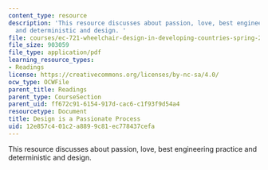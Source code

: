 ```yaml
---
content_type: resource
description: 'This resource discusses about passion, love, best engineering practice
  and deterministic and design. '
file: courses/ec-721-wheelchair-design-in-developing-countries-spring-2009/12e857c401c2a8899c81ec778437cefa_MITEC_721S09_read03_2007notes.pdf
file_size: 903059
file_type: application/pdf
learning_resource_types:
- Readings
license: https://creativecommons.org/licenses/by-nc-sa/4.0/
ocw_type: OCWFile
parent_title: Readings
parent_type: CourseSection
parent_uid: ff672c91-6154-917d-cac6-c1f93f9d54a4
resourcetype: Document
title: Design is a Passionate Process
uid: 12e857c4-01c2-a889-9c81-ec778437cefa
---
```

This resource discusses about passion, love, best engineering practice and deterministic and design. 